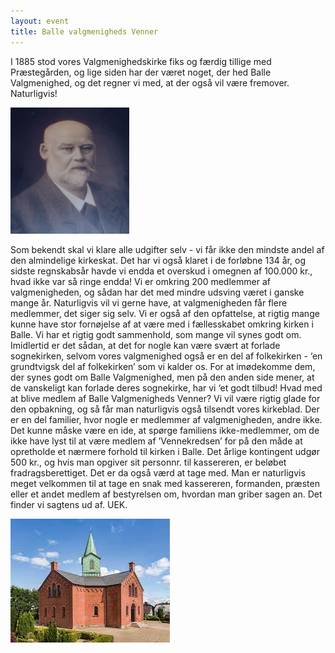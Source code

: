 ```yaml
---
layout: event
title: Balle valgmenigheds Venner
---
```

I 1885 stod vores Valgmenighedskirke fiks og færdig tillige med Præstegården, og lige siden har der været noget, der hed Balle Valgmenighed, og det regner vi med, at der også vil være fremover. Naturligvis!



![Billede af Vilhelm Hansen](/netlify/functions/server/content/images/uploads/screenshot-2022-02-06-at-12.52.52.png "Vilhelm Hansen var Valgmenighedens første præst")

Som bekendt skal vi klare alle udgifter selv - vi får ikke den mindste andel af den almindelige kirkeskat. Det har vi også klaret i de forløbne 134 år, og sidste regnskabsår havde vi endda et overskud i omegnen af 100.000 kr., hvad ikke var så ringe endda! Vi er omkring 200 medlemmer af valgmenigheden, og sådan har det med mindre udsving været i ganske mange år. Naturligvis vil vi gerne have, at valgmenigheden får flere medlemmer, det siger sig selv. Vi er også af den opfattelse, at rigtig mange kunne have stor fornøjelse af at være med i fællesskabet omkring kirken i Balle. Vi har et rigtig godt sammenhold, som mange vil synes godt om. Imidlertid er det sådan, at det for nogle kan være svært at forlade sognekirken, selvom vores valgmenighed også er en del af folkekirken - ‘en grundtvigsk del af folkekirken’ som vi kalder os. For at imødekomme dem, der synes godt om Balle Valgmenighed, men på den anden side mener, at de vanskeligt kan forlade deres sognekirke, har vi ‘et godt tilbud! Hvad med at blive medlem af Balle Valgmenigheds Venner? Vi vil være rigtig glade for den opbakning, og så får man naturligvis også tilsendt vores kirkeblad. Der er en del familier, hvor nogle er medlemmer af valgmenigheden, andre ikke. Det kunne måske være en ide, at spørge familiens ikke-medlemmer, om de ikke have lyst til at være medlem af ’Vennekredsen’ for på den måde at opretholde et nærmere forhold til kirken i Balle. Det årlige kontingent udgør 500 kr., og hvis man opgiver sit personnr. til kassereren, er beløbet fradragsberettiget. Det er da også værd at tage med. Man er naturligvis meget velkommen til at tage en snak med kassereren, formanden, præsten eller et andet medlem af bestyrelsen om, hvordan man griber sagen an. Det finder vi sagtens ud af. UEK.

![Billede af Balle Kirke](/netlify/functions/server/content/images/uploads/download.jpeg "Balle Kirke")